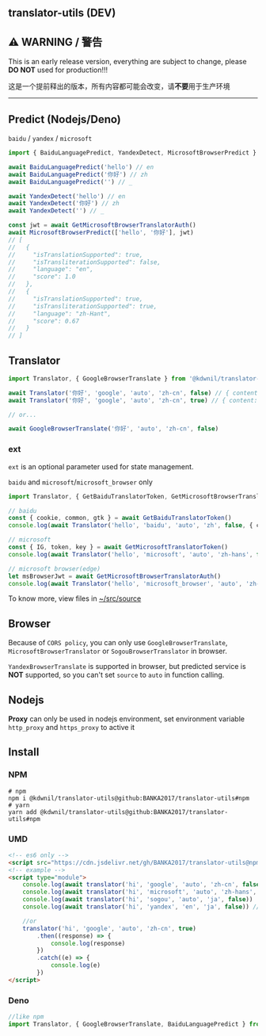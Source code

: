 ## translator-utils (DEV)

## ⚠ WARNING / 警告

This is an early release version, everything are subject to change, please **DO NOT** used for production!!!

这是一个提前释出的版本，所有内容都可能会改变，请**不要**用于生产环境

---

## Predict (Nodejs/Deno)

`baidu` / `yandex` / `microsoft`

```javascript
import { BaiduLanguagePredict, YandexDetect, MicrosoftBrowserPredict } from '@kdwnil/translator-utils'

await BaiduLanguagePredict('hello') // en
await BaiduLanguagePredict('你好') // zh
await BaiduLanguagePredict('') // _

await YandexDetect('hello') // en
await YandexDetect('你好') // zh
await YandexDetect('') // _

const jwt = await GetMicrosoftBrowserTranslatorAuth()
await MicrosoftBrowserPredict(['hello', '你好'], jwt)
// [
//   {
//     "isTranslationSupported": true,
//     "isTransliterationSupported": false,
//     "language": "en",
//     "score": 1.0
//   },
//   {
//     "isTranslationSupported": true,
//     "isTransliterationSupported": true,
//     "language": "zh-Hant",
//     "score": 0.67
//   }
// ]
```

## Translator

```javascript
import Translator, { GoogleBrowserTranslate } from '@kdwnil/translator-utils'

await Translator('你好', 'google', 'auto', 'zh-cn', false) // { content: 'hello', message: '' }
await Translator('你好', 'google', 'auto', 'zh-cn', true) // { content: RESULT_CONTENT_FROM_GOOGLE_TRANSLATOR, message: '' }

// or...

await GoogleBrowserTranslate('你好', 'auto', 'zh-cn', false)
```

### ext

`ext` is an optional parameter used for state management.

`baidu` and `microsoft`/`microsoft_browser` only

```javascript
import Translator, { GetBaiduTranslatorToken, GetMicrosoftBrowserTranslatorAuth, GetMicrosoftTranslatorToken } from '@kdwnil/translator-util'

// baidu
const { cookie, common, gtk } = await GetBaiduTranslatorToken()
console.log(await Translator('hello', 'baidu', 'auto', 'zh', false, { cookie, token: common.token, gtk }))

// microsoft
const { IG, token, key } = await GetMicrosoftTranslatorToken()
console.log(await Translator('hello', 'microsoft', 'auto', 'zh-hans', false, { IG, token, key }))

// microsoft browser(edge)
let msBrowserJwt = await GetMicrosoftBrowserTranslatorAuth()
console.log(await Translator('hello', 'microsoft_browser', 'auto', 'zh-hans', false, { jwt: msBrowserJwt }))
```

To know more, view files in [~/src/source](https://github.com/BANKA2017/translator-utils/tree/master/src/source)

## Browser

Because of `CORS policy`, you can only use `GoogleBrowserTranslate`, `MicrosoftBrowserTranslator` or `SogouBrowserTranslator` in browser.

`YandexBrowserTranslate` is supported in browser, but predicted service is **NOT** supported, so you can't set `source` to `auto` in function calling.

## Nodejs

**Proxy** can only be used in nodejs environment, set environment variable `http_proxy` and `https_proxy` to active it

## Install

### NPM

```shell
# npm
npm i @kdwnil/translator-utils@github:BANKA2017/translator-utils#npm
# yarn
yarn add @kdwnil/translator-utils@github:BANKA2017/translator-utils#npm
```

### UMD

```html
<!-- es6 only -->
<script src="https://cdn.jsdelivr.net/gh/BANKA2017/translator-utils@npm/dist/translator.min.js"></script>
<!-- example -->
<script type="module">
    console.log(await translator('hi', 'google', 'auto', 'zh-cn', false))
    console.log(await translator('hi', 'microsoft', 'auto', 'zh-hans', false))
    console.log(await translator('hi', 'sogou', 'auto', 'ja', false))
    console.log(await translator('hi', 'yandex', 'en', 'ja', false)) //couldn't use 'auto'

    //or
    translator('hi', 'google', 'auto', 'zh-cn', true)
        .then((response) => {
            console.log(response)
        })
        .catch((e) => {
            console.log(e)
        })
</script>
```

### Deno

```javascript
//like npm
import Translator, { GoogleBrowserTranslate, BaiduLanguagePredict } from 'https://cdn.jsdelivr.net/gh/BANKA2017/translator-utils@npm/dist/esm/translator.mod.js'
```
